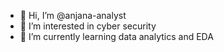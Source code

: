 - 👋 Hi, I’m @anjana-analyst
- 👀 I’m interested in cyber security
- 🌱 I’m currently learning data analytics and EDA


<!---
anjana-analyst/anjana-analyst is a ✨ special ✨ repository because its `README.md` (this file) appears on your GitHub profile.
You can click the Preview link to take a look at your changes.
--->
